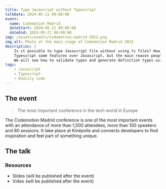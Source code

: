 ```yaml
---
title: Type Javascript without Typescript
talkDate: 2024-05-21 00:00:00
event:
  name: Codemotion Madrid
  dateStart: 2024-05-21 00:00:00
  dateEnd: 2024-05-21 00:00:00
img: /assets/events/codemotion-madrid-2023.png
img_alt: Photo of the main stage of Codemotion Madrid 2023
description: |
    Is it possible to type Javascript file without using ts files? How can I make my Javascript library compatible with Typescript?
    Typescript some features over Javascript, but the main reason people use Typescript is for typing the code.
    We will see how to validate types and generate definition types using Javascript files.
tags:
    - Javascript
    - Typescript
    - Quality code
---
```


## The event

> The most important conference in the tech world in Europe

The Codemotion Madrid conference is one of the most important events with an attendance of more than 1,500 attendees, more than 100 speakers and 80 sessions. It take place at Kinépolis and connects developers to find inspiration and feel part of something unique.

## The talk

### Resources

- Slides (will be published after the event)
- Video (will be published after the event)
